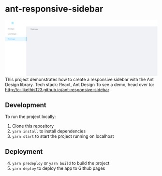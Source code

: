 # ant-responsive-sidebar

![Responsive SideBar](ui.png)
This project demonstrates how to create a responsive sidebar with the Ant Design library.
Tech stack: React, Ant Design
To see a demo, head over to: http://c-likethis123.github.io/ant-responsive-sidebar

## Development

To run the project locally:

1. Clone this repository
2. `yarn install` to install dependencies
3. `yarn start` to start the project running on localhost

## Deployment

4. `yarn predeploy` or `yarn build` to build the project
5. `yarn deploy` to deploy the app to Github pages
